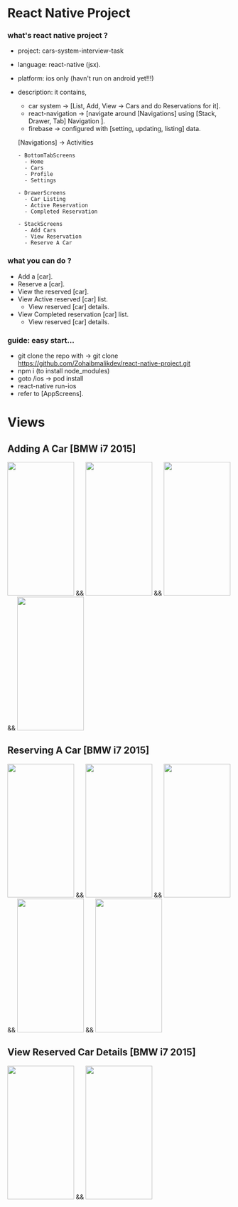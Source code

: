 # React Native Project


### what's react native project ?

- project: cars-system-interview-task
- language: react-native (jsx).
- platform: ios only (havn't run on android yet!!!)
- description: it contains, 
    - car system -> [List, Add, View -> Cars and do Reservations for it]. 
    - react-navigation -> [navigate around [Navigations] using [Stack, Drawer, Tab] Navigation ].
    - firebase -> configured with [setting, updating, listing] data.


    [Navigations] -> Activities

      - BottomTabScreens
        - Home
        - Cars
        - Profile
        - Settings
        
      - DrawerScreens
        - Car Listing
        - Active Reservation
        - Completed Reservation
      
      - StackScreens
        - Add Cars
        - View Reservation
        - Reserve A Car


### what you can do ?

  - Add a [car].
  - Reserve a [car].
  - View the reserved [car].
  - View Active reserved [car] list.
    - View reserved [car] details.
  - View Completed reservation [car] list.
    - View reserved [car] details.
 
    
    
### guide: easy start...
 - git clone the repo with -> git clone https://github.com/Zohaibmalikdev/react-native-project.git
 - npm i (to install node_modules)
 - goto /ios -> pod install
 - react-native run-ios  
 - refer to [AppScreens].



# Views

## Adding A Car [BMW i7 2015]

<img src="https://user-images.githubusercontent.com/37066492/216809700-2ff2294f-27b8-4d93-924c-19b38a5369e7.png" width="150" height="300"> && <img src="https://user-images.githubusercontent.com/37066492/216809771-ab791eb7-589a-46e1-aa19-fd93ea4c7a06.png" width="150" height="300"> && <img src="https://user-images.githubusercontent.com/37066492/216809806-b13a9e24-f1d2-4ac0-98fc-ca15b50bb4d2.png" width="150" height="300"> && <img src="https://user-images.githubusercontent.com/37066492/216809820-016188f5-933a-4c33-af70-52998cba3dfa.png" width="150" height="300"> 

## Reserving A Car [BMW i7 2015]

<img src="https://user-images.githubusercontent.com/37066492/216809911-2f328946-3236-4f01-a9dd-faae46129b3b.png" width="150" height="300"> && <img src="https://user-images.githubusercontent.com/37066492/216809939-74d37990-f10a-4687-96b1-571611365394.png" width="150" height="300"> && <img src="https://user-images.githubusercontent.com/37066492/216809962-d68b5902-e4e5-4079-a779-b68e40e9c757.png" width="150" height="300"> && <img src="https://user-images.githubusercontent.com/37066492/216809979-0213b9fc-e3b9-440f-a1c7-d041212ebe4e.png" width="150" height="300"> && <img src="https://user-images.githubusercontent.com/37066492/216809988-43d883a3-5cf5-4c48-9a95-0a7480e0c41f.png" width="150" height="300">



## View Reserved Car Details [BMW i7 2015]

<img src="https://user-images.githubusercontent.com/37066492/216810105-d174ade7-b2c1-4098-bbea-a2f519e78bb3.png" width="150" height="300"> && <img src="https://user-images.githubusercontent.com/37066492/216810116-8ed78880-f0b1-4cec-bf41-c96d9f2f8ccf.png" width="150" height="300">



